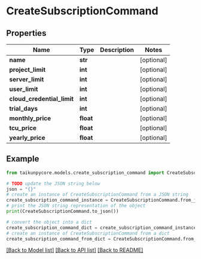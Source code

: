 # CreateSubscriptionCommand


## Properties

Name | Type | Description | Notes
------------ | ------------- | ------------- | -------------
**name** | **str** |  | [optional] 
**project_limit** | **int** |  | [optional] 
**server_limit** | **int** |  | [optional] 
**user_limit** | **int** |  | [optional] 
**cloud_credential_limit** | **int** |  | [optional] 
**trial_days** | **int** |  | [optional] 
**monthly_price** | **float** |  | [optional] 
**tcu_price** | **float** |  | [optional] 
**yearly_price** | **float** |  | [optional] 

## Example

```python
from taikunpycore.models.create_subscription_command import CreateSubscriptionCommand

# TODO update the JSON string below
json = "{}"
# create an instance of CreateSubscriptionCommand from a JSON string
create_subscription_command_instance = CreateSubscriptionCommand.from_json(json)
# print the JSON string representation of the object
print(CreateSubscriptionCommand.to_json())

# convert the object into a dict
create_subscription_command_dict = create_subscription_command_instance.to_dict()
# create an instance of CreateSubscriptionCommand from a dict
create_subscription_command_from_dict = CreateSubscriptionCommand.from_dict(create_subscription_command_dict)
```
[[Back to Model list]](../README.md#documentation-for-models) [[Back to API list]](../README.md#documentation-for-api-endpoints) [[Back to README]](../README.md)


